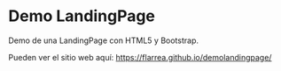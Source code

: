 # Demo LandingPage

Demo de una LandingPage con HTML5 y Bootstrap.

Pueden ver el sitio web aquí: https://flarrea.github.io/demolandingpage/
